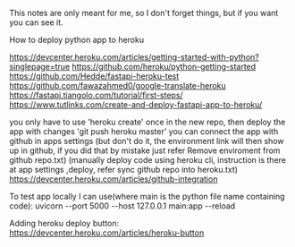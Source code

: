 This notes are only meant for me, so I don't forget things, but if you want you can see it.

How to deploy python app to heroku

https://devcenter.heroku.com/articles/getting-started-with-python?singlepage=true
https://github.com/heroku/python-getting-started
https://github.com/Hedde/fastapi-heroku-test
https://github.com/fawazahmed0/google-translate-heroku
https://fastapi.tiangolo.com/tutorial/first-steps/
https://www.tutlinks.com/create-and-deploy-fastapi-app-to-heroku/

you only have to use 'heroku create' once in the new repo, then deploy the app with changes 'git push heroku master'
you can connect the app with github in apps settings (but don't do it, the environment link will then show up in github, if you did that by mistake just refer Remove enviroment from github repo.txt) (manually deploy code using heroku cli, instruction is there at app settings ,deploy, refer sync github repo into heroku.txt)
https://devcenter.heroku.com/articles/github-integration



To test app locally I can use(where main is the python file name containing code):
uvicorn --port 5000 --host 127.0.0.1 main:app --reload



Adding heroku deploy button:
https://devcenter.heroku.com/articles/heroku-button

